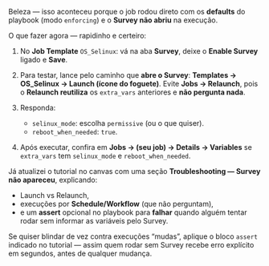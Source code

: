 Beleza — isso aconteceu porque o job rodou direto com os **defaults** do playbook (modo `enforcing`) e o **Survey não abriu** na execução.

O que fazer agora — rapidinho e certeiro:

1. No **Job Template** `OS_Selinux`: vá na aba **Survey**, deixe o **Enable Survey** ligado e **Save**.
2. Para testar, lance pelo caminho que **abre o Survey**: **Templates → OS\_Selinux → Launch (ícone do foguete)**.
   Evite **Jobs → Relaunch**, pois o **Relaunch reutiliza** os `extra_vars` anteriores e **não pergunta nada**.
3. Responda:

   * `selinux_mode`: escolha `permissive` (ou o que quiser).
   * `reboot_when_needed`: `true`.
4. Após executar, confira em **Jobs → (seu job) → Details → Variables** se `extra_vars` tem `selinux_mode` e `reboot_when_needed`.

Já atualizei o tutorial no canvas com uma seção **Troubleshooting — Survey não apareceu**, explicando:

* Launch vs Relaunch,
* execuções por **Schedule/Workflow** (que não perguntam),
* e um **assert** opcional no playbook para **falhar** quando alguém tentar rodar sem informar as variáveis pelo Survey.

Se quiser blindar de vez contra execuções “mudas”, aplique o bloco `assert` indicado no tutorial — assim quem rodar sem Survey recebe erro explícito em segundos, antes de qualquer mudança.

